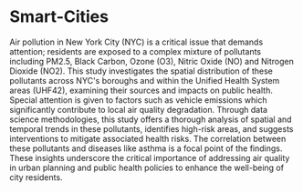 # Smart-Cities

Air pollution in New York City (NYC) is a critical issue that demands attention; residents are exposed to a complex mixture of pollutants including PM2.5, Black Carbon, Ozone (O3), Nitric Oxide (NO) and  Nitrogen Dioxide (NO2). This study investigates the spatial distribution of these pollutants across NYC's boroughs and within the Unified Health System areas (UHF42), examining their sources and impacts on public health. Special attention is given to factors such as vehicle emissions which significantly contribute to local air quality degradation. Through data science methodologies, this study offers a thorough analysis of spatial and temporal trends in these pollutants, identifies high-risk areas, and suggests interventions to mitigate associated health risks. The correlation between these pollutants and diseases like asthma is a focal point of the findings. These insights underscore the critical importance of addressing air quality in urban planning and public health policies to enhance the well-being of city residents.
